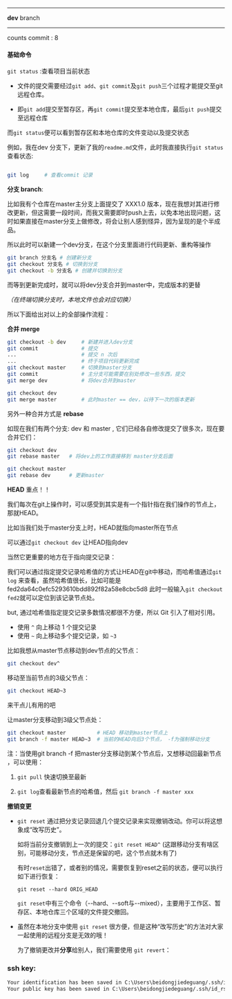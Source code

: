 ***

**dev** branch

***

counts commit : 8

#### 基础命令

`git status`	 :查看项目当前状态

* 文件的提交需要经过`git add`、`git commit`及`git push`三个过程才能提交至git远程仓库。

* 即`git add`提交至暂存区，再`git commit`提交至本地仓库，最后`git push`提交至远程仓库

而`git status`便可以看到暂存区和本地仓库的文件变动以及提交状态

例如，我在dev 分支下，更新了我的`readme.md`文件，此时我直接执行`git status`查看状态:



```bash

git log 	# 查看commit 记录

```



**分支 branch**: 

比如我有个仓库在master主分支上面提交了 XXX1.0 版本，现在我想对其进行修改更新，但这需要一段时间，而我又需要即时push上去，以免本地出现问题，这时如果直接在master分支上做修改，将会让别人感到怪异，因为呈现的是个半成品。

所以此时可以新建一个dev分支，在这个分支里面进行代码更新、重构等操作

```bash
git branch 分支名 # 创建新分支
git checkout 分支名 # 切换到分支
git checkout -b 分支名 # 创建并切换到分支
```

而等到更新完成时，就可以将dev分支合并到master中，完成版本的更替

*（在终端切换分支时，本地文件也会对应切换）*

所以下面给出对以上的全部操作流程：

**合并 merge**

```bash
git checkout -b dev     # 新建并进入dev分支
git commit          	# 提交 
...						# 提交 n 次后
...						# 终于项目代码更新完成
git checkout master		# 切换到master分支
git commit				# 主分支可能需要在别处修改一些东西，提交
git merge dev			# 将dev合并到master

git checkout dev		
git merge master		# 此时master == dev，以待下一次的版本更新
```

另外一种合并方式是 **rebase**  

如现在我们有两个分支: dev 和 master , 它们已经各自修改提交了很多次，现在要合并它们：

```bash
git checkout dev
git rebase master   # 将dev上的工作直接移到 master分支后面

git checkout master
git rebase dev		# 更新master
```



**HEAD** 重点！！

我们每次在git上操作时，可以感受到其实是有一个指针指在我们操作的节点上，那就HEAD。

比如当我们处于master分支上时，HEAD就指向master所在节点

可以通过`git checkout dev` 让HEAD指向dev

当然它更重要的地方在于指向提交记录：

我们可以通过指定提交记录哈希值的方式让HEAD在git中移动，而哈希值通过`git log` 来查看，虽然哈希值很长，比如可能是fed2da64c0efc5293610bdd892f82a58e8cbc5d8 此时一般输入`git checkout fed2`就可以定位到该记录节点处。

but, 通过哈希值指定提交记录多数情况都很不方便，所以 Git 引入了相对引用。

* 使用 `^` 向上移动 1 个提交记录
* 使用 `~` 向上移动多个提交记录，如 `~3`

比如我想从master节点移动到dev节点的父节点：

```bash
git checkout dev^
```

移动至当前节点的3级父节点：

```bash
git checkout HEAD~3
```

来干点儿有用的吧

让master分支移动到3级父节点处：

```bash
git checkout master 	     # HEAD 移动到master节点上
git branch -f master HEAD~3  # 当前的HEAD向后3个节点， -f为强制移动分支
```

注：当使用git  branch -f 把master分支移动到某个节点后，又想移动回最新节点 ，可以使用：

  1. `git pull` 快速切换至最新

  2. `git log`查看最新节点的哈希值，然后 `git branch -f master xxx`

     

 **撤销变更** 

* `git reset` 通过把分支记录回退几个提交记录来实现撤销改动。你可以将这想象成“改写历史”。

  如将当前分支撤销到上一次的提交：`git reset HEAD^`  (这跟移动分支有啥区别，可能移动分支，节点还是保留的吧，这个节点就木有了)

  有时`reset`出错了，或者别的情况，需要恢复到reset之前的状态，便可以执行如下进行恢复：

  ```
  git reset --hard ORIG_HEAD
  ```

  `git reset`中有三个命令（--hard、--soft与--mixed），主要用于工作区、暂存区、本地仓库三个区域的文件提交撤回。

* 虽然在本地分支中使用 `git reset` 很方便，但是这种“改写历史”的方法对大家一起使用的远程分支是无效的哦！

  为了撤销更改并**分享**给别人，我们需要使用 `git revert`：

  









### ssh key:

```bash
Your identification has been saved in C:\Users\beidongjiedeguang/.ssh/id_rsa.
Your public key has been saved in C:\Users\beidongjiedeguang/.ssh/id_rsa.pub.
```





